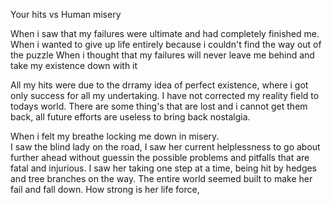 Your hits  vs Human misery 

When i saw that my failures were ultimate and had completely finished me.
When i wanted to give up life entirely because i couldn't find the way out of the puzzle
When i thought that my failures will never leave me behind and take my existence down with it

All my hits were due to the drramy idea of perfect existence, where i got only success for all my undertaking.
I have not corrected my reality field to todays world. There are some thing's that are lost and i cannot get them back, all future efforts are useless to bring back nostalgia. 

When i felt my breathe locking me down in misery.  
I saw the blind lady on the road, 
I saw her current helplessness to go about further ahead without guessin the possible problems and pitfalls that are fatal and injurious. 
I saw her taking one step at a time, being hit by hedges and tree branches on the way. 
The entire world seemed built to make her fail and fall down. 
How strong is her life force,  